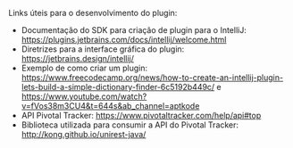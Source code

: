 Links úteis para o desenvolvimento do plugin:

* Documentação do SDK para criação de plugin para o IntelliJ: https://plugins.jetbrains.com/docs/intellij/welcome.html
* Diretrizes para a interface gráfica do plugin: https://jetbrains.design/intellij/
* Exemplo de como criar um plugin: https://www.freecodecamp.org/news/how-to-create-an-intellij-plugin-lets-build-a-simple-dictionary-finder-6c5192b449c/ e https://www.youtube.com/watch?v=fVos38m3CU4&t=644s&ab_channel=aptkode
* API Pivotal Tracker: https://www.pivotaltracker.com/help/api#top
* Biblioteca utilizada para consumir a API do Pivotal Tracker: http://kong.github.io/unirest-java/